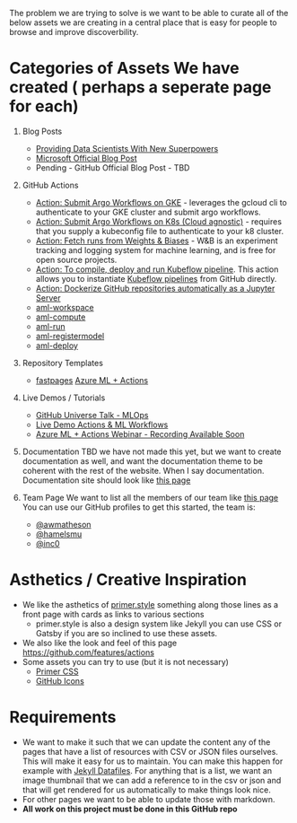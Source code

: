 The problem we are trying to solve is we want to be able to curate all of the below assets we are creating in a central place that is easy for people to browse and improve discoverbility.  


# Categories of Assets We have created ( perhaps a seperate page for each)

1. Blog Posts
    - [Providing Data Scientists With New Superpowers](https://fastpages.fast.ai/actions/markdown/2020/03/06/fastpages-actions.html)
    - [Microsoft Official Blog Post](https://techcommunity.microsoft.com/t5/azure-ai/using-github-actions-amp-azure-machine-learning-for-mlops/ba-p/1419027)
    - Pending - GitHub Official Blog Post - TBD

2. GitHub Actions
    - [Action: Submit Argo Workflows on GKE](https://github.com/marketplace/actions/submit-argo-workflows-to-gke) - leverages the gcloud cli to authenticate to your GKE cluster and submit argo workflows.
   - [Action: Submit Argo Workflows on K8s (Cloud agnostic)](https://github.com/marketplace/actions/submit-argo-workflows-from-github) - requires that you supply a kubeconfig file to authenticate to your k8 cluster.
    - [Action: Fetch runs from Weights & Biases](https://github.com/marketplace/actions/get-runs-from-weights-biases) - W&B is an experiment tracking and logging system for machine learning, and is free for open source projects.
    - [Action: To compile, deploy and run Kubeflow pipeline](https://github.com/marketplace/actions/kubeflow-compile-deploy-and-run). This action allows you to instantiate [Kubeflow pipelines](https://www.kubeflow.org/docs/pipelines/overview/pipelines-overview/) from GitHub directly.
    - [Action: Dockerize GitHub repositories automatically as a Jupyter Server](https://github.com/machine-learning-apps/repo2docker-action)
    -  [aml-workspace](https://github.com/marketplace/actions/azure-machine-learning-workspace)
     - [aml-compute](https://github.com/marketplace/actions/azure-machine-learning-compute-action)
     - [aml-run](https://github.com/marketplace/actions/azure-machine-learning-run-action)
     - [aml-registermodel](https://github.com/marketplace/actions/azure-machine-learning-register-model-action)
     - [aml-deploy](https://github.com/marketplace/actions/azure-machine-learning-deploy-action)

3. Repository Templates
    - [fastpages](https://github.com/fastai/fastpages)
     [Azure ML + Actions](https://github.com/Azure/aml-template)

4. Live Demos / Tutorials
   - [GitHub Universe Talk - MLOps](https://www.youtube.com/watch?v=Ll50l3fsoYs)
   - [Live Demo Actions & ML Workflows](https://www.youtube.com/watch?v=S-kn4mmlxFU)
    - [Azure ML + Actions Webinar - Recording Available Soon](https://go.iguazio.com/mlopslive/webinar3/1)

5. Documentation
   TBD we have not made this yet, but we want to create documentation as well, and want the documentation theme to be coherent with the rest of the website. 
   When I say documentation.  Documentation site should look like [this page](https://primer.style/css/tools/prototyping)
   
6. Team Page
    We want to list all the members of our team like [this page](https://primer.style/about/#team/)
    You can use our GitHub profiles to get this started, the team is:
    - [@awmatheson](https://github.com/awmatheson)
    - [@hamelsmu](https://github.com/hamelsmu)
    - [@inc0](https://github.com/inc0)

# Asthetics / Creative Inspiration

- We like the asthetics of [primer.style](https://primer.style/) something along those lines as a front page with cards as links to various sections
    - primer.style is also a design system like Jekyll you can use CSS or Gatsby if you are so inclined to use these assets.
- We also like the look and feel of this page https://github.com/features/actions
- Some assets you can try to use (but it is not necessary)
    - [Primer CSS](https://primer.style/css/)
    - [GitHub Icons](https://ghicons.github.com/)
    
    
# Requirements
  - We want to make it such that we can update the content any of the pages that have a list of resources with CSV or JSON files  ourselves.  This will make it easy for us to maintain. You can make this happen for example with [Jekyll Datafiles](https://jekyllrb.com/docs/datafiles/).  For anything that is a list, we want an image thumbnail that we can add a reference to in the csv or json and that will get rendered for us automatically to make things look nice.
  - For other pages we want to be able to update those with markdown.
  - **All work on this project must be done in this GitHub repo**
